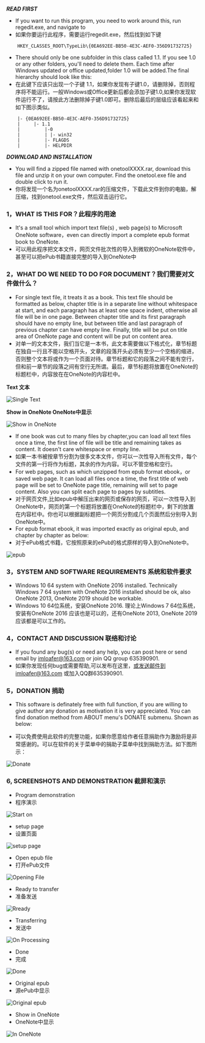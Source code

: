 ***READ FIRST***

* If you want to run this program, you need to work around this, run regedit.exe, and navigate to
* 如果你要运行此程序，需要运行regedit.exe，然后找到如下键
```
    HKEY_CLASSES_ROOT\TypeLib\{0EA692EE-BB50-4E3C-AEF0-356D91732725}
```
* There should only be one subfolder in this class called 1.1. If you see 1.0 or any other folders, you'll need to delete them. Each time after Windows updated or office updated,folder 1.0 will be added.The final hierarchy should look like this:
* 在此键下应该只出现一个子键 1.1，如果你发现有子键1.0，请删除掉，否则程序将不能运行。一般Windows或Office更新后都会添加子键1.0,如果你发现软件运行不了，请按此方法删除掉子键1.0即可。删除后最后的层级应该看起来和如下图示类似。
```
    |- {0EA692EE-BB50-4E3C-AEF0-356D91732725}
    |     |- 1.1
    |         |-0
    |         | |- win32
    |         |- FLAGDS
    |         |- HELPDIR
```

***DOWNLOAD AND INSTALLATION***

* You will find a zipped file named with onetoolXXXX.rar, download this file and unzip it on your own computer. Find the onetool.exe file and double click to run it.
* 你将发现一个名为onetoolXXXX.rar的压缩文件，下载此文件到你的电脑，解压缩，找到onetool.exe文件，然后双击运行它。

### 1，WHAT IS THIS FOR？此程序的用途

* It's a small tool which import text file(s) , web page(s) to Microsoft OneNote software，even can directly import a complete epub format book to OneNote.
* 可以用此程序把文本文件，网页文件批次性的导入到微软的OneNote软件中，甚至可以把ePub书籍直接完整的导入到OneNote中

### 2，WHAT DO WE NEED TO DO FOR DOCUMENT？我们需要对文件做什么？

* For single text file, it treats it as a book. This text file should be formatted as below, chapter title is in a separate line without whitespace at start, and each paragraph has at least one space indent, otherwise all file will be in one page. Between chapter title and its first paragraph should have no empty line, but between title and last paragraph of previous chapter can have empty line. Finally, title will be put on title area of OneNote page and content will be put on content area.
* 对单一的文本文件，我们当它是一本书，此文本需要做以下格式化，章节标题在独自一行且不能以空格开头，文章的段落开头必须有至少一个空格的缩进，否则整个文本将或作为一个页面对待。章节标题和它的段落之间不能有空行，但和前一章节的段落之间有空行无所谓。最后，章节标题将放置在OneNote的标题栏中，内容放在在OneNote的内容栏中。

**Text 文本**

![Single Text](https://github.com/imloafer/OneTool-exe-/raw/master/images/screenshot0.png)

**Show in OneNote OneNote中显示**

![Show in OneNote](https://github.com/imloafer/OneTool-exe-/raw/master/images/screenshot9.png)
* If one book was cut to many files by chapter,you can load all text files once a time, the first line of file will be title and remaining takes as content. It doesn't care whitespace or empty line.
* 如果一本书被按章节分割为很多文本文件，你可以一次性导入所有文件，每个文件的第一行将作为标题，其余的作为内容。可以不管空格和空行。
* For web pages, such as which unzipped from epub format ebook，or saved web page. It can load all files once a time, the first title of web page will be set to OneNote page title, remaining will set to page content. Also you can split each page to pages by subtitles.
* 对于网页文件,比如epub中解压出来的网页或保存的网页，可以一次性导入到OneNote中，网页的第一个标题将放置在OneNote的标题栏中，剩下的放置在内容栏中。你也可以根据副标题把一个网页分割成几个页面然后分别导入到OneNote中。
* For epub format ebook, it was imported exactly as original epub, and chapter by chapter as below:
* 对于ePub格式书籍，它按照原来的ePub的格式原样的导入到OneNote中。

![epub](https://github.com/imloafer/OneTool-exe-/raw/master/images/screenshot7.png)

### 3，SYSTEM AND SOFTWARE REQUIREMENTS 系统和软件要求

* Windows 10  64 system with OneNote 2016 installed. Technically Windows 7 64 system with OneNote 2016 installed should be ok, also OneNote 2013, OneNote 2019 should be workable.
* Windows 10 64位系统，安装OneNote 2016. 理论上Windows 7 64位系统，安装有OneNote 2016 应该也是可以的，还有OneNote 2013, OneNote 2019应该都是可以工作的。


### 4，CONTACT AND DISCUSSION 联络和讨论
* If you found any bug(s) or need any help, you can post here or send email by imloafer@163.com or join QQ group 635390901.
* 如果你发现任何bug或需要帮助,可以发布在这里，或发送邮件到imloafer@163.com 或加入QQ群635390901.

### 5，DONATION 捐助
+ This software is definately free with full function, if you are willing to give author any donation as motivation it is very appreciated. You can find donation method from ABOUT menu's DONATE submenu. Shown as below:
*  可以免费使用此软件的完整功能，如果你愿意给作者任意捐助作为激励将是非常感谢的。可以在软件的关于菜单中的捐助子菜单中找到捐助方法。如下图所示：

![Donate](https://github.com/imloafer/OneTool-exe-/raw/master/images/donate.png)

### 6, SCREENSHOTS AND DEMONSTRATION 截屏和演示
* Program demonstration
* 程序演示

![Start on](https://github.com/imloafer/OneTool-exe-/raw/master/images/demo.gif)

* setup page
* 设置页面

![setup page](https://github.com/imloafer/OneTool-exe-/raw/master/images/setup_01.png)

* Open epub file
* 打开ePub文件

![Opening File](https://github.com/imloafer/OneTool-exe-/raw/master/images/screenshot3.png)

* Ready to transfer
* 准备发送

![Rready](https://github.com/imloafer/OneTool-exe-/raw/master/images/screenshot4.png)

* Transferring
* 发送中

![On Processing](https://github.com/imloafer/OneTool-exe-/raw/master/images/screenshot5.png)

* Done
* 完成

![Done](https://github.com/imloafer/OneTool-exe-/raw/master/images/screenshot6.png)

* Original epub
* 源ePub中显示

![Original epub](https://github.com/imloafer/OneTool-exe-/raw/master/images/screenshot2.png)

* Show in OneNote
* OneNote中显示

![In OneNote](https://github.com/imloafer/OneTool-exe-/raw/master/images/screenshot8.png)
